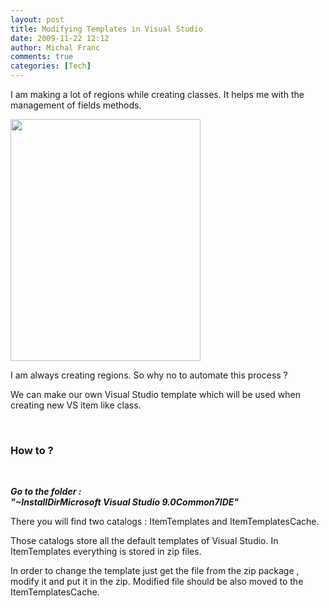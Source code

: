 ```yaml
---
layout: post
title: Modifying Templates in Visual Studio
date: 2009-11-22 12:12
author: Michal Franc
comments: true
categories: [Tech]
---
```

<p>I am making a lot of regions while creating classes. It helps me with the management of fields methods. </p>  <p><a href="http://lammichalfranc.files.wordpress.com/2009/11/klasa.jpg"><font color="#555555"></font><img class="aligncenter size-full wp-image-69" title="klasa" alt="" src="http://lammichalfranc.files.wordpress.com/2009/11/klasa.jpg" width="304" height="387" /></a></p>  <p>I am always creating regions. So why no to automate this process ?</p>  <p>We can make our own Visual Studio template which will be used when creating new VS item like class.</p>  <p>&#160;</p>  <h3>How to ?</h3>  <p>&#160;</p>  <p><strong><em></em></strong><strong><em>Go to the folder :       <br />&quot;~InstallDirMicrosoft Visual Studio 9.0Common7IDE&quot;</em></strong></p>  <p>There you will find two catalogs : ItemTemplates and ItemTemplatesCache.</p>  <p>Those catalogs store all the default templates of Visual Studio. In ItemTemplates everything is stored in zip files. </p>  <p>In order to change the template just get the file from the zip package , modify it and put it in the zip. Modified file should be also moved to the ItemTemplatesCache.</p>
